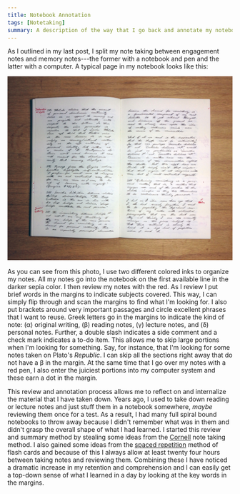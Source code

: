 ```yaml
---
title: Notebook Annotation
tags: [Notetaking]
summary: A description of the way that I go back and annotate my notebooks.
---
```


As I outlined in my last post, I split my note taking between
engagement notes and memory notes---the former with a notebook and
pen and the latter with a computer.  A typical page in my notebook
looks like this:

![A page from my notebook](/images/notebook2014-07-261.jpg)

As you can see from this photo, I use two different colored inks to
organize my notes.  All my notes go into the notebook on the first
available line in the darker sepia color.  I then review my notes
with the red.  As I review I put brief words in the margins to
indicate subjects covered.  This way, I can simply flip through and
scan the margins to find what I'm looking for.  I also put brackets
around very important passages and circle excellent phrases that I
want to reuse.  Greek letters go in the margins to indicate the
kind of note: (α) original writing, (β) reading notes, (γ) lecture
notes, and (δ) personal notes. Further, a double slash indicates a
side comment and a check mark indicates a to-do item.  This allows
me to skip large portions when I'm looking for something.  Say, for
instance, that I'm looking for some notes taken on Plato's
*Republic*.  I can skip all the sections right away that do not
have a β in the margin.  At the same time that I go over my notes
with a red pen, I also enter the juiciest portions into my computer
system and these earn a dot in the margin.

This review and annotation process allows me to reflect on and
internalize the material that I have taken down.  Years ago, I used
to take down reading or lecture notes and just stuff them in a
notebook somewhere, *maybe* reviewing them once for a test.  As a
result, I had many full spiral bound notebooks to throw away
because I didn't remember what was in them and didn't grasp the
overall shape of what I had learned.  I started this review and
summary method by stealing some ideas from the [Cornell] note
taking method.  I also gained some ideas from the [spaced
repetition] method of flash cards and because of this I always
allow at least twenty four hours between taking notes and reviewing
them.  Combining these I have noticed a dramatic increase in my
retention and comprehension and I can easily get a top-down sense
of what I learned in a day by looking at the key words in the
margins.

[spaced repetition]: http://en.wikipedia.org/wiki/Spaced_repetition
[Cornell]: http://lsc.cornell.edu/Sidebars/Study_Skills_Resources/cornellsystem.pdf


